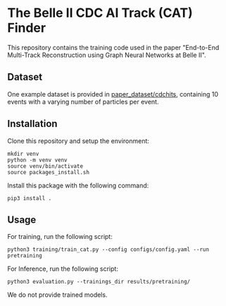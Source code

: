 # The Belle II CDC AI Track (CAT) Finder

This repository contains the training code used in the paper "End-to-End Multi-Track Reconstruction using Graph Neural Networks at Belle II". 

## Dataset
One example dataset is provided in [paper_dataset/cdchits](paper_dataset/cdchits), containing 10 events with a varying number of particles per event.

## Installation
Clone this repository and setup the environment:
```
mkdir venv
python -m venv venv
source venv/bin/activate
source packages_install.sh
```

Install this package with the following command:
```
pip3 install . 
```

## Usage

For training, run  the following script:
```
python3 training/train_cat.py --config configs/config.yaml --run pretraining 
```
For Inference, run the following script:
```
python3 evaluation.py --trainings_dir results/pretraining/
```
We do not provide trained models.
